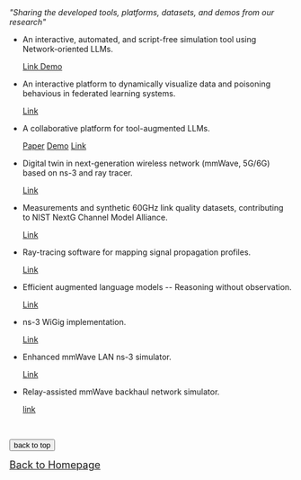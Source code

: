 
<!-- <font size=5> Open Tools, Platforms, Datasets, and Demos </font> -->

&emsp;

*"Sharing the developed tools, platforms, datasets, and demos from our research"*

  * An interactive, automated, and script-free simulation tool using Network-oriented LLMs.

    [Link Demo](https://github.com/ak-maker/sionna-LLMs/tree/main)

  * An interactive platform to dynamically visualize data and poisoning behavious in federated learning systems.
  
    [Link](https://github.com/CathyXueqingZhang/DataPoisoningVis)
 
  * A collaborative platform for tool-augmented LLMs.

    [Paper](https://arxiv.org/pdf/2308.04030) [Demo](https://www.youtube.com/watch?v=7dZ3ZvsI7sw) [Link](https://github.com/Gentopia-AI/Gentopia)

  * Digital twin in next-generation wireless network (mmWave, 5G/6G) based on ns-3 and ray tracer.

    [Link](https://github.com/yuchen-sh/Network-Digital-Twin)

  * Measurements and synthetic 60GHz link quality datasets, contributing to NIST NextG Channel Model Alliance.

    [Link](https://nextg.nist.gov/submissions/149)

  * Ray-tracing software for mapping signal propagation profiles.

    [Link](https://github.com/yuchen-sh/Ray-tracer-for-network-twinning)

  * Efficient augmented language models -- Reasoning without observation.
  
    [Link](https://github.com/billxbf/ReWOO)

  * ns-3 WiGig implementation.

    [Link](https://apps.nsnam.org/app/wigig/)
  
  * Enhanced mmWave LAN ns-3 simulator.

    [Link](<https://github.com/yuchen-sh/mmWave-WLAN-802.11ad/tree/master>)

  * Relay-assisted mmWave backhaul network simulator.

    [link](https://github.com/hqfrank/ns3-mmwave-relay/tree/master)
 
  <!-- * The platform for the development of digital twin in 3D wireless networks for signal source localization based on NSF AERPAW testbed and Virtual Development Environment. [Link (to be announced)](https://github.ncsu.edu/bchatte/RoverChallenge) -->



&emsp;




  <!-- <img alt="" src="sponsor6.png" width="86%" height="86%" /> -->



<div style="text-align:left">
     <a href="#top"><input type="button" value="back to top" /></a>
</div>

[<u><font size='4'>Back to Homepage</font></u>](https://yuchen-sh.github.io)

  


